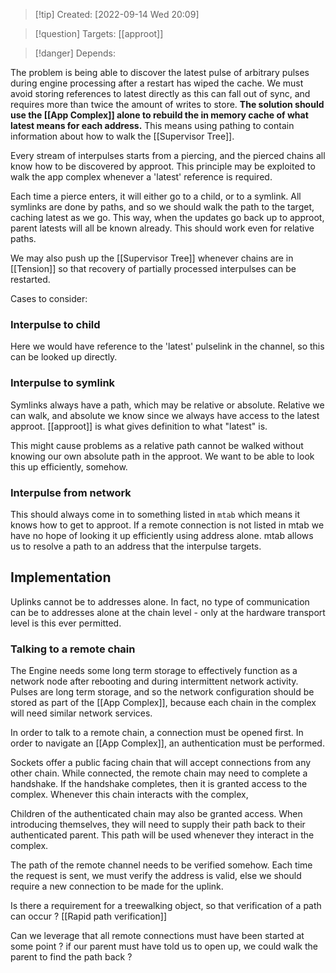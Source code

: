 >[!tip] Created: [2022-09-14 Wed 20:09]

>[!question] Targets: [[approot]]

>[!danger] Depends: 

The problem is being able to discover the latest pulse of arbitrary pulses during engine processing after a restart has wiped the cache.  We must avoid storing references to latest directly as this can fall out of sync, and requires  more than twice the amount of writes to store.  **The solution should use the [[App Complex]] alone to rebuild the in memory cache of what latest means for each address.** This means using pathing to contain information about how to walk the [[Supervisor Tree]].

Every stream of interpulses starts from a piercing, and the pierced chains all know how to be discovered by approot.  This principle may be exploited to walk the app complex whenever a 'latest' reference is required.

Each time a pierce enters, it will either go to a child, or to a symlink.  All symlinks are done by paths, and so we should walk the path to the target, caching latest as we go.  This way, when the updates go back up to approot, parent latests will all be known already.  This should work even for relative paths.

We may also push up the [[Supervisor Tree]] whenever chains are in [[Tension]] so that recovery of partially processed interpulses can be restarted.

Cases to consider:

### Interpulse to child

Here we would have reference to the 'latest' pulselink in the channel, so this can be looked up directly.

### Interpulse to symlink

Symlinks always have a path, which may be relative or absolute.  Relative we can walk, and absolute we know since we always have access to the latest approot.  [[approot]] is what gives definition to what "latest" is.

This might cause problems as a relative path cannot be walked without knowing our own absolute path in the approot.  We want to be able to look this up efficiently, somehow.

### Interpulse from network

This should always come in to something listed in `mtab` which means it knows how to get to approot.  If a remote connection is not listed in mtab we have no hope of looking it up efficiently using address alone.  mtab allows us to resolve a path to an address that the interpulse targets.

## Implementation
Uplinks cannot be to addresses alone.   In fact, no type of communication can be to addresses alone at the chain level - only at the hardware transport level is this ever permitted.

### Talking to a remote chain
The Engine needs some long term storage to effectively function as a network node after rebooting and during intermittent network activity.  Pulses are long term storage, and so the network configuration should be stored as part of the [[App Complex]], because each chain in the complex will need similar network services.

In order to talk to a remote chain, a connection must be opened first.  In order to navigate an [[App Complex]], an authentication must be performed.

Sockets offer a public facing chain that will accept connections from any other chain.  While connected, the remote chain may need to complete a handshake.  If the handshake completes, then it is granted access to the complex.  Whenever this chain interacts with the complex, 

Children of the authenticated chain may also be granted access.  When introducing themselves, they will need to supply their path back to their authenticated parent.  This path will be used whenever they interact in the complex.

The path of the remote channel needs to be verified somehow.  Each time the request is sent, we must verify the address is valid, else we should require a new connection to be made for the uplink.

Is there a requirement for a treewalking object, so that verification of a path can occur ? [[Rapid path verification]]

Can we leverage that all remote connections must have been started at some point ?
	if our parent must have told us to open up, we could walk the parent to find the path back ?